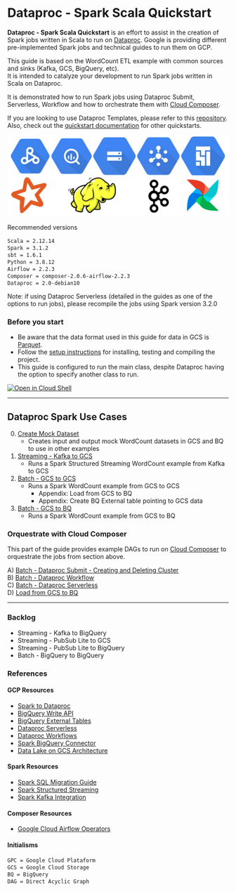 # Dataproc - Spark Scala Quickstart

**Dataproc - Spark Scala Quickstart** is an effort to assist in the creation of Spark jobs written in Scala to run on [Dataproc](https://cloud.google.com/dataproc). Google is providing different pre-implemented Spark jobs and technical guides to run them on GCP.  
 
This guide is based on the WordCount ETL example with common sources and sinks (Kafka, GCS, BigQuery, etc).  
It is intended to catalyze your development to run Spark jobs written in Scala on Dataproc.  

It is demonstrated how to run Spark jobs using Dataproc Submit, Serverless, Workflow and how to orchestrate them with [Cloud Composer](https://cloud.google.com/composer).

If you are looking to use Dataproc Templates, please refer to this [repository](https://github.com/GoogleCloudPlatform/dataproc-templates).  
Also, check out the [quickstart documentation](https://cloud.google.com/dataproc/docs/quickstarts) for other quickstarts.

![Icons](_docs/images/icons.png)

Recommended versions
```
Scala = 2.12.14
Spark = 3.1.2
sbt = 1.6.1
Python = 3.8.12
Airflow = 2.2.3
Composer = composer-2.0.6-airflow-2.2.3
Dataproc = 2.0-debian10
```

Note: if using Dataproc Serverless (detailed in the guides as one of the options to run jobs), please recompile the jobs using Spark version 3.2.0

### Before you start

- Be aware that the data format used in this guide for data in GCS is [Parquet](https://parquet.apache.org/).
- Follow the [setup instructions](./_docs/setup.md) for installing, testing and compiling the project.
- This guide is configured to run the main class, despite Dataproc having the option to specify another class to run.

[![Open in Cloud Shell](http://gstatic.com/cloudssh/images/open-btn.svg)](https://console.cloud.google.com/cloudshell/editor)

<hr/>

## Dataproc Spark Use Cases

0) [Create Mock Dataset](_docs/dataproc/0_create-dataset.md)
    - Creates input and output mock WordCount datasets in GCS and BQ to use in other examples  
1) [Streaming - Kafka to GCS](_docs/dataproc/1_streaming-kafka-gcs.md)
    - Runs a Spark Structured Streaming WordCount example from Kafka to GCS  
2) [Batch - GCS to GCS](_docs/dataproc/2_batch-gcs-gcs.md)
    - Runs a Spark WordCount example from GCS to GCS  
       - Appendix: Load from GCS to BQ
       - Appendix: Create BQ External table pointing to GCS data  
3) [Batch - GCS to BQ](_docs/dataproc/3_batch-gcs-bq.md)
    - Runs a Spark WordCount example from GCS to BQ  

### Orquestrate with Cloud Composer

This part of the guide provides example DAGs to run on [Cloud Composer](https://cloud.google.com/composer) to orquestrate the jobs from section above.

A) [Batch - Dataproc Submit - Creating and Deleting Cluster](_docs/composer/A_batch-submit-cluster.md)  
B) [Batch - Dataproc Workflow](_docs/composer/B_batch-workflow.md)    
C) [Batch - Dataproc Serverless](_docs/composer/C_batch-serverless.md)    
D) [Load from GCS to BQ](_docs/composer/D_batch-bq-import.md)  

<hr/>

### Backlog

- Streaming - Kafka to BigQuery
- Streaming - PubSub Lite to GCS
- Streaming - PubSub Lite to BigQuery
- Batch - BigQuery to BigQuery

### References

#### GCP Resources

- [Spark to Dataproc](https://cloud.google.com/architecture/hadoop/migrating-apache-spark-jobs-to-cloud-dataproc)
- [BigQuery Write API](https://cloud.google.com/bigquery/docs/write-api)
- [BigQuery External Tables](https://cloud.google.com/bigquery/docs/external-tables)
- [Dataproc Serverless](https://cloud.google.com/dataproc-serverless/docs/overview)
- [Dataproc Workflows](https://cloud.google.com/dataproc/docs/concepts/workflows/using-yamls)
- [Spark BigQuery Connector](https://github.com/GoogleCloudDataproc/spark-bigquery-connector)
- [Data Lake on GCS Architecture](https://cloud.google.com/architecture/build-a-data-lake-on-gcp)

#### Spark Resources

- [Spark SQL Migration Guide](https://spark.apache.org/docs/latest/sql-migration-guide.html)
- [Spark Structured Streaming](https://spark.apache.org/docs/3.1.2/structured-streaming-programming-guide.html)
- [Spark Kafka Integration](https://spark.apache.org/docs/3.1.2/structured-streaming-kafka-integration.html)

#### Composer Resources

- [Google Cloud Airflow Operators](https://airflow.apache.org/docs/apache-airflow-providers-google/stable/operators/cloud/index.html)

#### Initialisms

```
GPC = Google Cloud Plataform  
GCS = Google Cloud Storage  
BQ = BigQuery  
DAG = Direct Acyclic Graph
```